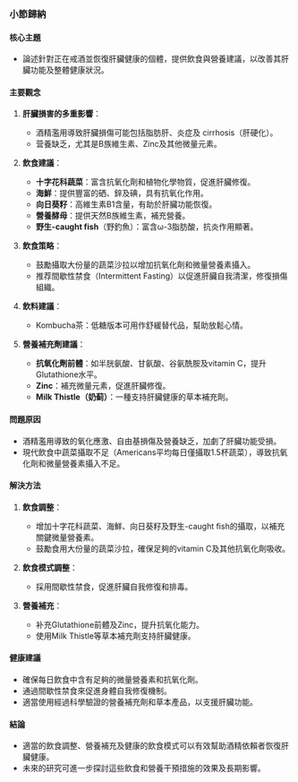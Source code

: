 ### 小節歸納

#### 核心主題
- 論述針對正在戒酒並恢復肝臟健康的個體，提供飲食與營養建議，以改善其肝臟功能及整體健康狀況。

#### 主要觀念
1. **肝臟損害的多重影響**：
   - 酒精濫用導致肝臟損傷可能包括脂肪肝、炎症及 cirrhosis（肝硬化）。
   - 营養缺乏，尤其是B族維生素、Zinc及其他微量元素。

2. **飲食建議**：
   - **十字花科蔬菜**：富含抗氧化劑和植物化學物質，促進肝臟修復。
   - **海鮮**：提供豐富的硒、鋅及碘，具有抗氧化作用。
   - **向日葵籽**：高維生素B1含量，有助於肝臟功能恢復。
   - **營養酵母**：提供天然B族維生素，補充營養。
   - **野生-caught fish**（野釣魚）：富含ω-3脂肪酸，抗炎作用顯著。

3. **飲食策略**：
   - 鼓勵攝取大份量的蔬菜沙拉以增加抗氧化劑和微量營養素攝入。
   - 推荐間歇性禁食（Intermittent Fasting）以促進肝臟自我清潔，修復損傷組織。

4. **飲料建議**：
   - Kombucha茶：低糖版本可用作舒緩替代品，幫助放鬆心情。

5. **營養補充劑建議**：
   - **抗氧化劑前體**：如半胱氨酸、甘氨酸、谷氨酰胺及vitamin C，提升Glutathione水平。
   - **Zinc**：補充微量元素，促進肝臟修復。
   - **Milk Thistle（奶蓟）**：一種支持肝臟健康的草本補充劑。

#### 問題原因
- 酒精濫用導致的氧化應激、自由基損傷及營養缺乏，加劇了肝臟功能受損。
- 現代飲食中蔬菜攝取不足（Americans平均每日僅攝取1.5杯蔬菜），導致抗氧化劑和微量營養素攝入不足。

#### 解決方法
1. **飲食調整**：
   - 增加十字花科蔬菜、海鮮、向日葵籽及野生-caught fish的攝取，以補充關鍵微量營養素。
   - 鼓勵食用大份量的蔬菜沙拉，確保足夠的vitamin C及其他抗氧化劑吸收。

2. **飲食模式調整**：
   - 採用間歇性禁食，促進肝臟自我修復和排毒。

3. **營養補充**：
   - 补充Glutathione前體及Zinc，提升抗氧化能力。
   - 使用Milk Thistle等草本補充劑支持肝臟健康。

#### 健康建議
- 確保每日飲食中含有足夠的微量營養素和抗氧化劑。
- 通過間歇性禁食來促進身體自我修復機制。
- 適當使用經過科學驗證的營養補充劑和草本產品，以支援肝臟功能。

#### 結論
- 適當的飲食調整、營養補充及健康的飲食模式可以有效幫助酒精依賴者恢復肝臟健康。
- 未來的研究可進一步探討這些飲食和營養干預措施的效果及長期影響。